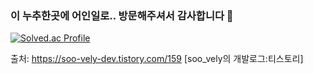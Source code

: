### 이 누추한곳에 어인일로.. 방문해주셔서 감사합니다 👋
[![Solved.ac Profile](http://mazassumnida.wtf/api/v2/generate_badge?boj=ny2485)](https://solved.ac/ny2485/)

출처: https://soo-vely-dev.tistory.com/159 [soo_vely의 개발로그:티스토리]
<!--
**young0264/young0264** is a ✨ _special_ ✨ repository because its `README.md` (this file) appears on your GitHub profile.

Here are some ideas to get you started:

- 🔭 I’m currently working on ...
- 🌱 I’m currently learning ...
- 👯 I’m looking to collaborate on ...
- 🤔 I’m looking for help with ...
- 💬 Ask me about ...
- 📫 How to reach me: ...
- 😄 Pronouns: ...
- ⚡ Fun fact: ...
-->
